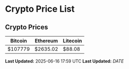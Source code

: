 # Crypto Price List

## Crypto Prices
| Bitcoin | Ethereum | Litecoin |
| ------- | -------- | -------- |
| $107779 | $2635.02 | $88.08 |
**Last Updated:** 2025-06-16 17:59 UTC
**Last Updated:** $DATE$
